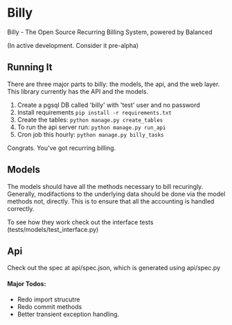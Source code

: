 # Billy

Billy - The Open Source Recurring Billing System, powered by Balanced

(In active development. Consider it pre-alpha)

## Running It

There are three major parts to billy: the models, the api, and the web layer.
This library currently has the API and the models.

1. Create a pgsql DB called 'billy' with 'test' user and no password
2. Install requirements ```pip install -r requirements.txt```
3. Create the tables: ```python manage.py create_tables```
4. To run the api server run: ```python manage.py run_api```
5. Cron job this hourly: ```python manage.py billy_tasks```

Congrats. You've got recurring billing.

## Models

The models should have all the methods necessary to bill recuringly. Generally,
modifactions to the underlying data should be done via the model methods not,
directly. This is to ensure that all the accounting is handled correctly.

To see how they work check out the interface tests
(tests/models/test_interface.py)

## Api

Check out the spec at api/spec.json, which is generated using api/spec.py


#### Major Todos:
- Redo import strucutre
- Redo commit methods
- Better transient exception handling.